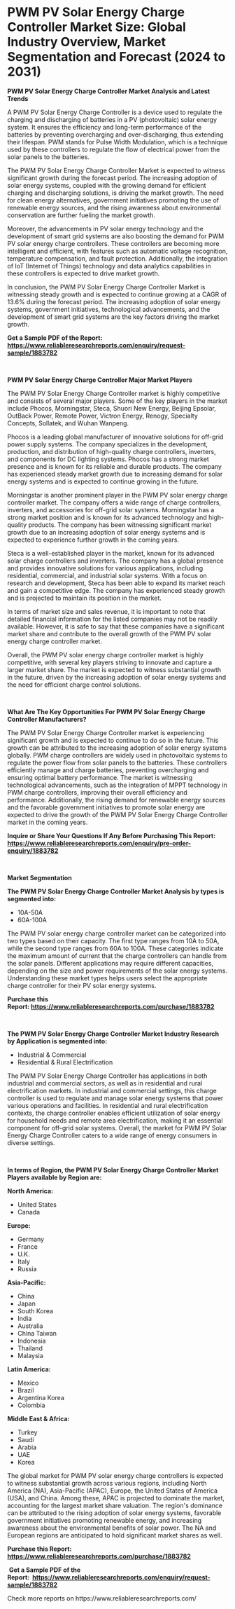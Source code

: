 <p><h1>PWM PV Solar Energy Charge Controller Market Size: Global Industry Overview, Market Segmentation and Forecast (2024 to 2031)</h1></p><p><strong>PWM PV Solar Energy Charge Controller Market Analysis and Latest Trends</strong></p>
<p><p>A PWM PV Solar Energy Charge Controller is a device used to regulate the charging and discharging of batteries in a PV (photovoltaic) solar energy system. It ensures the efficiency and long-term performance of the batteries by preventing overcharging and over-discharging, thus extending their lifespan. PWM stands for Pulse Width Modulation, which is a technique used by these controllers to regulate the flow of electrical power from the solar panels to the batteries.</p><p>The PWM PV Solar Energy Charge Controller Market is expected to witness significant growth during the forecast period. The increasing adoption of solar energy systems, coupled with the growing demand for efficient charging and discharging solutions, is driving the market growth. The need for clean energy alternatives, government initiatives promoting the use of renewable energy sources, and the rising awareness about environmental conservation are further fueling the market growth.</p><p>Moreover, the advancements in PV solar energy technology and the development of smart grid systems are also boosting the demand for PWM PV solar energy charge controllers. These controllers are becoming more intelligent and efficient, with features such as automatic voltage recognition, temperature compensation, and fault protection. Additionally, the integration of IoT (Internet of Things) technology and data analytics capabilities in these controllers is expected to drive market growth.</p><p>In conclusion, the PWM PV Solar Energy Charge Controller Market is witnessing steady growth and is expected to continue growing at a CAGR of 13.6% during the forecast period. The increasing adoption of solar energy systems, government initiatives, technological advancements, and the development of smart grid systems are the key factors driving the market growth.</p></p>
<p><strong>Get a Sample PDF of the Report:&nbsp; <a href="https://www.reliableresearchreports.com/enquiry/request-sample/1883782">https://www.reliableresearchreports.com/enquiry/request-sample/1883782</a></strong></p>
<p>&nbsp;</p>
<p><strong>PWM PV Solar Energy Charge Controller Major Market Players</strong></p>
<p><p>The PWM PV Solar Energy Charge Controller market is highly competitive and consists of several major players. Some of the key players in the market include Phocos, Morningstar, Steca, Shuori New Energy, Beijing Epsolar, OutBack Power, Remote Power, Victron Energy, Renogy, Specialty Concepts, Sollatek, and Wuhan Wanpeng.</p><p>Phocos is a leading global manufacturer of innovative solutions for off-grid power supply systems. The company specializes in the development, production, and distribution of high-quality charge controllers, inverters, and components for DC lighting systems. Phocos has a strong market presence and is known for its reliable and durable products. The company has experienced steady market growth due to increasing demand for solar energy systems and is expected to continue growing in the future.</p><p>Morningstar is another prominent player in the PWM PV solar energy charge controller market. The company offers a wide range of charge controllers, inverters, and accessories for off-grid solar systems. Morningstar has a strong market position and is known for its advanced technology and high-quality products. The company has been witnessing significant market growth due to an increasing adoption of solar energy systems and is expected to experience further growth in the coming years.</p><p>Steca is a well-established player in the market, known for its advanced solar charge controllers and inverters. The company has a global presence and provides innovative solutions for various applications, including residential, commercial, and industrial solar systems. With a focus on research and development, Steca has been able to expand its market reach and gain a competitive edge. The company has experienced steady growth and is projected to maintain its position in the market.</p><p>In terms of market size and sales revenue, it is important to note that detailed financial information for the listed companies may not be readily available. However, it is safe to say that these companies have a significant market share and contribute to the overall growth of the PWM PV solar energy charge controller market.</p><p>Overall, the PWM PV solar energy charge controller market is highly competitive, with several key players striving to innovate and capture a larger market share. The market is expected to witness substantial growth in the future, driven by the increasing adoption of solar energy systems and the need for efficient charge control solutions.</p></p>
<p>&nbsp;</p>
<p><strong>What Are The Key Opportunities For PWM PV Solar Energy Charge Controller Manufacturers?</strong></p>
<p><p>The PWM PV Solar Energy Charge Controller market is experiencing significant growth and is expected to continue to do so in the future. This growth can be attributed to the increasing adoption of solar energy systems globally. PWM charge controllers are widely used in photovoltaic systems to regulate the power flow from solar panels to the batteries. These controllers efficiently manage and charge batteries, preventing overcharging and ensuring optimal battery performance. The market is witnessing technological advancements, such as the integration of MPPT technology in PWM charge controllers, improving their overall efficiency and performance. Additionally, the rising demand for renewable energy sources and the favorable government initiatives to promote solar energy are expected to drive the growth of the PWM PV Solar Energy Charge Controller market in the coming years.</p></p>
<p><strong>Inquire or Share Your Questions If Any Before Purchasing This Report: <a href="https://www.reliableresearchreports.com/enquiry/pre-order-enquiry/1883782">https://www.reliableresearchreports.com/enquiry/pre-order-enquiry/1883782</a></strong></p>
<p>&nbsp;</p>
<p><strong>Market Segmentation</strong></p>
<p><strong>The PWM PV Solar Energy Charge Controller Market Analysis by types is segmented into:</strong></p>
<p><ul><li>10A-50A</li><li>60A-100A</li></ul></p>
<p><p>The PWM PV solar energy charge controller market can be categorized into two types based on their capacity. The first type ranges from 10A to 50A, while the second type ranges from 60A to 100A. These categories indicate the maximum amount of current that the charge controllers can handle from the solar panels. Different applications may require different capacities, depending on the size and power requirements of the solar energy systems. Understanding these market types helps users select the appropriate charge controller for their PV solar energy systems.</p></p>
<p><strong>Purchase this Report:&nbsp;<a href="https://www.reliableresearchreports.com/purchase/1883782">https://www.reliableresearchreports.com/purchase/1883782</a></strong></p>
<p>&nbsp;</p>
<p><strong>The PWM PV Solar Energy Charge Controller Market Industry Research by Application is segmented into:</strong></p>
<p><ul><li>Industrial & Commercial</li><li>Residential & Rural Electrification</li></ul></p>
<p><p>The PWM PV Solar Energy Charge Controller has applications in both industrial and commercial sectors, as well as in residential and rural electrification markets. In industrial and commercial settings, this charge controller is used to regulate and manage solar energy systems that power various operations and facilities. In residential and rural electrification contexts, the charge controller enables efficient utilization of solar energy for household needs and remote area electrification, making it an essential component for off-grid solar systems. Overall, the market for PWM PV Solar Energy Charge Controller caters to a wide range of energy consumers in diverse settings.</p></p>
<p>&nbsp;</p>
<p><strong>In terms of Region, the PWM PV Solar Energy Charge Controller Market Players available by Region are:</strong></p>
<p>
    <p> <strong> North America: </strong>
        <ul>
            <li>United States</li>
            <li>Canada</li>
        </ul>
        </p> 
    <p> <strong> Europe: </strong>
        <ul>
            <li>Germany</li>
            <li>France</li>
            <li>U.K.</li>
            <li>Italy</li>
            <li>Russia</li>
        </ul>
        </p> 
    <p> <strong> Asia-Pacific: </strong>
        <ul>
            <li>China</li>
            <li>Japan</li>
            <li>South Korea</li>
            <li>India</li>
            <li>Australia</li>
            <li>China Taiwan</li>
            <li>Indonesia</li>
            <li>Thailand</li>
            <li>Malaysia</li>
        </ul>
        </p> 
    <p> <strong> Latin America: </strong>
        <ul>
            <li>Mexico</li>
            <li>Brazil</li>
            <li>Argentina Korea</li>
            <li>Colombia</li>
        </ul>
        </p> 
    <p> <strong> Middle East & Africa: </strong>
        <ul>
            <li>Turkey</li>
            <li>Saudi</li>
            <li>Arabia</li>
            <li>UAE</li>
            <li>Korea</li>
        </ul>
    </p>
    </p>
<p><p>The global market for PWM PV solar energy charge controllers is expected to witness substantial growth across various regions, including North America (NA), Asia-Pacific (APAC), Europe, the United States of America (USA), and China. Among these, APAC is projected to dominate the market, accounting for the largest market share valuation. The region's dominance can be attributed to the rising adoption of solar energy systems, favorable government initiatives promoting renewable energy, and increasing awareness about the environmental benefits of solar power. The NA and European regions are anticipated to hold significant market shares as well.</p></p>
<p><strong>Purchase this Report: <a href="https://www.reliableresearchreports.com/purchase/1883782">https://www.reliableresearchreports.com/purchase/1883782</a></strong></p>
<p>&nbsp;<strong>Get a Sample PDF of the Report:&nbsp;&nbsp;<a href="https://www.reliableresearchreports.com/enquiry/request-sample/1883782">https://www.reliableresearchreports.com/enquiry/request-sample/1883782</a></strong></p>
<p><strong></strong></p>
<p>Check more reports on https://www.reliableresearchreports.com/</p>